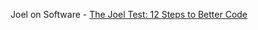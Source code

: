 Joel on Software - [The Joel Test: 12 Steps to Better Code](https://www.joelonsoftware.com/2000/08/09/the-joel-test-12-steps-to-better-code/)


